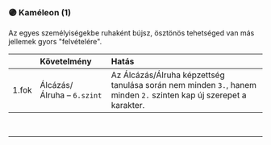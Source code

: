 ### 🟣 Kaméleon (1)

Az egyes személyiségekbe ruhaként bújsz, ösztönös tehetséged van más jellemek gyors "felvételére".

| |  Követelmény | Hatás  |
| :----------- | :----------- | :----------- |
| 1.fok | Álcázás/Álruha&nbsp;–&nbsp;`6.szint` | Az Álcázás/Álruha képzettség tanulása során nem minden `3.`, hanem minden `2.` szinten kap új szerepet a karakter. |

<br />

---
